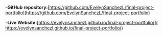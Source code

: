 -**GitHub repository:**[https://github.com/EvelynSanchezL/final-project-portfolio](https://github.com/EvelynSanchezL/final-project-portfolio)

-**Live Website:**[https://evelynsanchezl.github.io/final-project-portfolio/]( https://evelynsanchezl.github.io/final-project-portfolio/)

